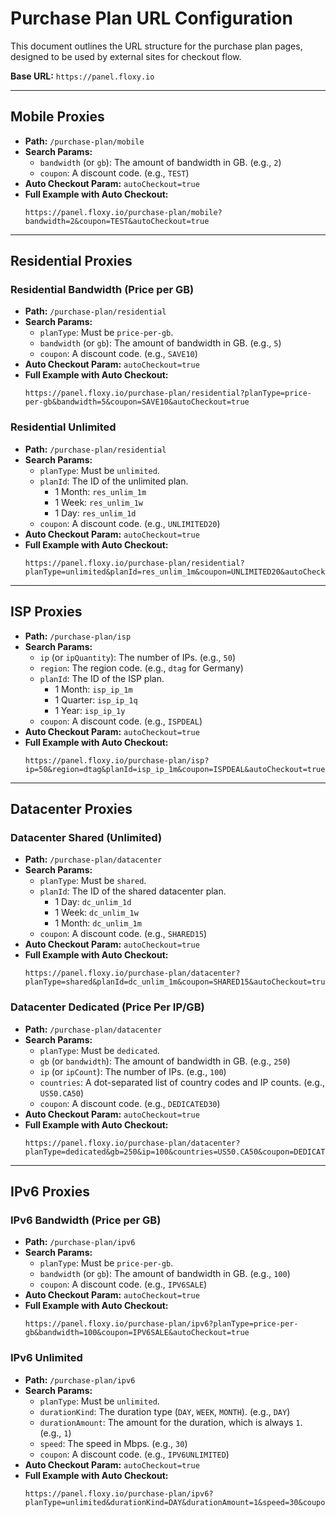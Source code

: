 # Purchase Plan URL Configuration

This document outlines the URL structure for the purchase plan pages, designed to be used by external sites for checkout flow.

**Base URL:** `https://panel.floxy.io`

---

## Mobile Proxies

-   **Path:** `/purchase-plan/mobile`
-   **Search Params:**
    -   `bandwidth` (or `gb`): The amount of bandwidth in GB. (e.g., `2`)
    -   `coupon`: A discount code. (e.g., `TEST`)
-   **Auto Checkout Param:** `autoCheckout=true`
-   **Full Example with Auto Checkout:**
    ```
    https://panel.floxy.io/purchase-plan/mobile?bandwidth=2&coupon=TEST&autoCheckout=true
    ```

---

## Residential Proxies

### Residential Bandwidth (Price per GB)

-   **Path:** `/purchase-plan/residential`
-   **Search Params:**
    -   `planType`: Must be `price-per-gb`.
    -   `bandwidth` (or `gb`): The amount of bandwidth in GB. (e.g., `5`)
    -   `coupon`: A discount code. (e.g., `SAVE10`)
-   **Auto Checkout Param:** `autoCheckout=true`
-   **Full Example with Auto Checkout:**
    ```
    https://panel.floxy.io/purchase-plan/residential?planType=price-per-gb&bandwidth=5&coupon=SAVE10&autoCheckout=true
    ```

### Residential Unlimited

-   **Path:** `/purchase-plan/residential`
-   **Search Params:**
    -   `planType`: Must be `unlimited`.
    -   `planId`: The ID of the unlimited plan.
        -   1 Month: `res_unlim_1m`
        -   1 Week: `res_unlim_1w`
        -   1 Day: `res_unlim_1d`
    -   `coupon`: A discount code. (e.g., `UNLIMITED20`)
-   **Auto Checkout Param:** `autoCheckout=true`
-   **Full Example with Auto Checkout:**
    ```
    https://panel.floxy.io/purchase-plan/residential?planType=unlimited&planId=res_unlim_1m&coupon=UNLIMITED20&autoCheckout=true
    ```

---

## ISP Proxies

-   **Path:** `/purchase-plan/isp`
-   **Search Params:**
    -   `ip` (or `ipQuantity`): The number of IPs. (e.g., `50`)
    -   `region`: The region code. (e.g., `dtag` for Germany)
    -   `planId`: The ID of the ISP plan.
        -   1 Month: `isp_ip_1m`
        -   1 Quarter: `isp_ip_1q`
        -   1 Year: `isp_ip_1y`
    -   `coupon`: A discount code. (e.g., `ISPDEAL`)
-   **Auto Checkout Param:** `autoCheckout=true`
-   **Full Example with Auto Checkout:**
    ```
    https://panel.floxy.io/purchase-plan/isp?ip=50&region=dtag&planId=isp_ip_1m&coupon=ISPDEAL&autoCheckout=true
    ```

---

## Datacenter Proxies

### Datacenter Shared (Unlimited)

-   **Path:** `/purchase-plan/datacenter`
-   **Search Params:**
    -   `planType`: Must be `shared`.
    -   `planId`: The ID of the shared datacenter plan.
        -   1 Day: `dc_unlim_1d`
        -   1 Week: `dc_unlim_1w`
        -   1 Month: `dc_unlim_1m`
    -   `coupon`: A discount code. (e.g., `SHARED15`)
-   **Auto Checkout Param:** `autoCheckout=true`
-   **Full Example with Auto Checkout:**
    ```
    https://panel.floxy.io/purchase-plan/datacenter?planType=shared&planId=dc_unlim_1m&coupon=SHARED15&autoCheckout=true
    ```

### Datacenter Dedicated (Price Per IP/GB)

-   **Path:** `/purchase-plan/datacenter`
-   **Search Params:**
    -   `planType`: Must be `dedicated`.
    -   `gb` (or `bandwidth`): The amount of bandwidth in GB. (e.g., `250`)
    -   `ip` (or `ipCount`): The number of IPs. (e.g., `100`)
    -   `countries`: A dot-separated list of country codes and IP counts. (e.g., `US50.CA50`)
    -   `coupon`: A discount code. (e.g., `DEDICATED30`)
-   **Auto Checkout Param:** `autoCheckout=true`
-   **Full Example with Auto Checkout:**
    ```
    https://panel.floxy.io/purchase-plan/datacenter?planType=dedicated&gb=250&ip=100&countries=US50.CA50&coupon=DEDICATED30&autoCheckout=true
    ```

---

## IPv6 Proxies

### IPv6 Bandwidth (Price per GB)

-   **Path:** `/purchase-plan/ipv6`
-   **Search Params:**
    -   `planType`: Must be `price-per-gb`.
    -   `bandwidth` (or `gb`): The amount of bandwidth in GB. (e.g., `100`)
    -   `coupon`: A discount code. (e.g., `IPV6SALE`)
-   **Auto Checkout Param:** `autoCheckout=true`
-   **Full Example with Auto Checkout:**
    ```
    https://panel.floxy.io/purchase-plan/ipv6?planType=price-per-gb&bandwidth=100&coupon=IPV6SALE&autoCheckout=true
    ```

### IPv6 Unlimited

-   **Path:** `/purchase-plan/ipv6`
-   **Search Params:**
    -   `planType`: Must be `unlimited`.
    -   `durationKind`: The duration type (`DAY`, `WEEK`, `MONTH`). (e.g., `DAY`)
    -   `durationAmount`: The amount for the duration, which is always `1`. (e.g., `1`)
    -   `speed`: The speed in Mbps. (e.g., `30`)
    -   `coupon`: A discount code. (e.g., `IPV6UNLIMITED`)
-   **Auto Checkout Param:** `autoCheckout=true`
-   **Full Example with Auto Checkout:**
    ```
    https://panel.floxy.io/purchase-plan/ipv6?planType=unlimited&durationKind=DAY&durationAmount=1&speed=30&coupon=IPV6UNLIMITED&autoCheckout=true
    ``` 
